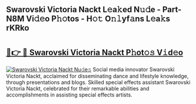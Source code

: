 ## Swarovski Victoria Nackt L𝚎a𝚔ed N𝚞𝚍e - Part-N8M Vi𝚍𝚎o P𝚑𝚘tos - H𝚘𝚝 O𝚗𝚕yf𝚊ns L𝚎a𝚔s rKRko

# <h2><a href="http://kfajs11.oniu.top/?m=Swarovski+Victoria+Nackt">🔗👉 🔴 Swarovski Victoria Nackt P𝚑ot𝚘𝚜 V𝚒d𝚎o</a></h2>

[![Swarovski Victoria Nackt Nu𝚍e𝚜](https://i.imgur.com/0qMVB7G.gif)](http://kfajs11.oniu.top/?m=Swarovski+Victoria+Nackt)
Social media innovator Swarovski Victoria Nackt, acclaimed for disseminating dance and lifestyle knowledge, through presentations and blogs. Skilled special effects assistant Swarovski Victoria Nackt, celebrated for their remarkable abilities and accomplishments in assisting special effects artists.  
